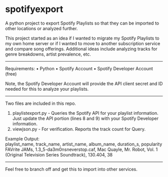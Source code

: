 # spotifyexport
A python project to export Spotify Playlists so that they can be imported to other locations or analyzed further.

This project started as an idea if I wanted to migrate my Spotify Playlists to my own home server or if I wanted to move to another subscription service and compare song offerings.  Additional ideas include analyzing tracks for genre breakdowns, artist prevalence, etc.

------------------------------------------------------------------------------------------------------------------

Requirements:
•	Python
•	Spotify Account
•	Spotify Developer Account (free)

Note, the Spotify Developer Account will provide the API client secret and ID needed for this to analyze your playlists.

------------------------------------------------------------------------------------------------------------------

Two files are included in this repo.
1. playlistexport.py - Queries the Spotify API for your playlist information.  Just update the API portion (lines 8 and 9) with your Spotify Developer information.
2. viewjson.py - For verification.  Reports the track count for Query.

Example Output:  
playlist_name,	track_name,	artist_name,	album_name,	duration_s,	popularity
FAVrite JAMs,	1.3_5-da3m0nsneverstop.caf,	Mac Quayle,	Mr. Robot, Vol. 1 (Original Television Series Soundtrack),	130.404,	38


------------------------------------------------------------------------------------------------------------------


Feel free to branch off and get this to import into other services.
